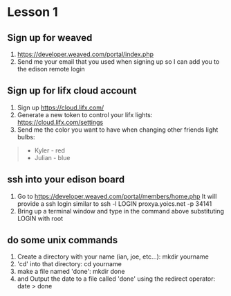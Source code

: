 # Lesson 1

## Sign up for weaved
1. https://developer.weaved.com/portal/index.php
2. Send me your email that you used when signing up so I can add you to the edison remote login

## Sign up for lifx cloud account
1. Sign up https://cloud.lifx.com/
2. Generate a new token to control your lifx lights: https://cloud.lifx.com/settings
3. Send me the color you want to have when changing other friends light bulbs:

> - Kyler - red
> - Julian - blue

## ssh into your edison board
1. Go to https://developer.weaved.com/portal/members/home.php
It will provide a ssh login similar to
  ssh -l LOGIN proxya.yoics.net -p 34141
2. Bring up a terminal window and type in the command above substituting LOGIN with root

## do some unix commands
1. Create a directory with your name (ian, joe, etc...):
  mkdir yourname
3. 'cd' into that directory:
  cd yourname
4. make a file named 'done': 
  mkdir done
5. and Output the date to a file called 'done' using the redirect operator:
  date > done
